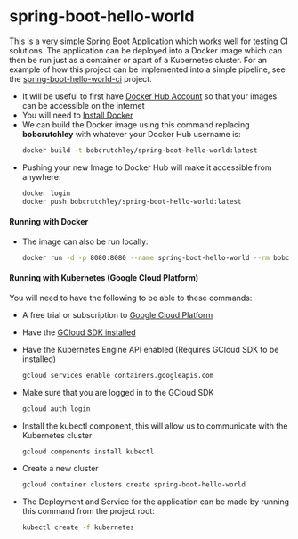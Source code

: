 # spring-boot-hello-world
This is a very simple Spring Boot Application which works well for testing CI solutions.
The application can be deployed into a Docker image which can then be run just as a container or apart of a Kubernetes cluster.
For an example of how this project can be implemented into a simple pipeline, see the [spring-boot-hello-world-ci](https://github.com/bob-crutchley/spring-boot-hello-world-ci) project.

- It will be useful to first have [Docker Hub Account](https://hub.docker.com/signup) so that your images can be accessible on the internet
- You will need to [Install Docker](docs/install_docker.md)
- We can build the Docker image using this command replacing **bobcrutchley** with whatever your Docker Hub username is:
    ```bash
    docker build -t bobcrutchley/spring-boot-hello-world:latest
    ```
- Pushing your new Image to Docker Hub will make it accessible from anywhere:
    ```bash
    docker login
    docker push bobcrutchley/spring-boot-hello-world:latest
    ```
#### Running with Docker
- The image can also be run locally:
    ```bash
    docker run -d -p 8080:8080 --name spring-boot-hello-world --rm bobcrutchley/spring-boot-hello-world:latest
    ```
#### Running with Kubernetes (Google Cloud Platform)
You will need to have the following to be able to these commands:
- A free trial or subscription to [Google Cloud Platform](https://console.cloud.google.com/freetrial)
- Have the [GCloud SDK installed](https://cloud.google.com/sdk/docs)
- Have the Kubernetes Engine API enabled (Requires GCloud SDK to be installed)
	```bash
	gcloud services enable containers.googleapis.com
	```

- Make sure that you are logged in to the GCloud SDK
    ```bash
    gcloud auth login
    ```
- Install the kubectl component, this will allow us to communicate with the Kubernetes cluster
    ```bash
    gcloud components install kubectl
    ```
- Create a new cluster
    ```bash
    gcloud container clusters create spring-boot-hello-world
    ```
- The Deployment and Service for the application can be made by running this command from the project root:
    ```bash
    kubectl create -f kubernetes 
    ```
